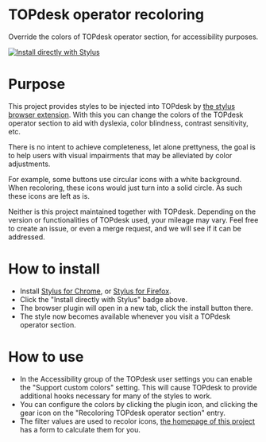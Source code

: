 # TOPdesk operator recoloring

Override the colors of TOPdesk operator section, for accessibility purposes. 

[![Install directly with Stylus](https://img.shields.io/badge/Install%20directly%20with-Stylus-00adad.svg)](https://raw.githubusercontent.com/TOPdesk/operator-recoloring/master/public/topdesk-operator-recoloring.user.css)

# Purpose
This project provides styles to be injected into TOPdesk by [the stylus browser extension](https://add0n.com/stylus.html). With this you can change the colors of the TOPdesk operator section to aid with dyslexia, color blindness, contrast sensitivity, etc.

There is no intent to achieve completeness, let alone prettyness, the goal is to help users with visual impairments that may be alleviated by color adjustments.

For example, some buttons use circular icons with a white background. When recoloring, these icons would just turn into a solid circle. As such these icons are left as is.

Neither is this project maintained together with TOPdesk. Depending on the version or functionalities of TOPdesk used, your mileage may vary. Feel free to create an issue, or even a merge request, and we will see if it can be addressed.


# How to install
* Install [Stylus for Chrome](https://chrome.google.com/webstore/detail/stylus/clngdbkpkpeebahjckkjfobafhncgmne), or [Stylus for Firefox](https://addons.mozilla.org/en-US/firefox/addon/styl-us/).
* Click the "Install directly with Stylus" badge above.
* The browser plugin will open in a new tab, click the install button there.
* The style now becomes available whenever you visit a TOPdesk operator section.

# How to use
* In the Accessibility group of the TOPdesk user settings you can enable the "Support custom colors" setting. 
  This will cause TOPdesk to provide additional hooks necessary for many of the styles to work.
* You can configure the colors by clicking the plugin icon, and clicking the gear icon on the "Recoloring TOPdesk operator section" entry.
* The filter values are used to recolor icons, [the homepage of this project](https://topdesk.github.io/operator-recoloring/) has a form to calculate them for you.